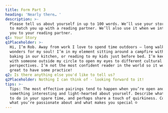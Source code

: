 ```yaml
---
title: Form Part 3
heading: 'Nearly there… '
description: >-
  Please tell us about yourself in up to 100 words. We’ll use your story (bio)
  to match you up with a reading partner. We’ll also use it when we introduce
  you to your reading partner.
q1: Your Story
q1Placeholder: >-
  Hi, I’m Rob. Away from work I love to spend time outdoors – long walks work
  wonders for my soul! I’m in my element sitting around a campfire with family,
  baking in our kitchen, or reading to my kids just before bed. I’m keen to read
  with someone outside my circle to open my eyes to different cultural
  perspectives. I’m not the most confident reader in the world so it would be
  great to have some practice!
q2: Is there anything else you'd like to tell us?
q2Placeholder: Nothing I can think of - looking forward to it!
tips: >-
  Tips: The most effective pairings tend to happen when you’re open and share
  something interesting and light-hearted about yourself. Describe what you like
  to do in your spare time, and perhaps share a touch of quirkiness. Consider
  what you’re passionate about and what makes you special ☺
---
```


